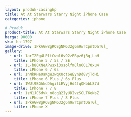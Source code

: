 ```yaml
---
layout: produk-casinghp
title: At At Starwars Starry Night iPhone Case
categories: iphone

# Produk
product-title: At At Starwars Starry Night iPhone Case
harga: 90000
sku: hn-1797
image-drive: 1PkAGw8gROSgNM632g6m9wrCpntDaTGl_
gallery:
  - url: 1arT2Pg4LPltCwbl6v92zPBpz6jBq_LnH
    title: iPhone 5 / 5s / SE
  - url: 1L-b80XNeAPwsxi3ssolfmCln60L70xu4
    title: iPhone 6 / 6s
  - url: 1nNkRHe0aKgW3wqXUct6eEynDd8VjTdHi
    title: iPhone 6 Plus / 6s Plus
  - url: 1WUl9BGhkdDhgilLEVyjHd4fqQHbbL87d
    title: iPhone 7 / 8
  - url: 1zN1JC6dvk_n8cgQ2IyUDIvzSGLT6eNsZ
    title: iPhone 7 Plus / 8 Plus
  - url: 1PkAGw8gROSgNM632g6m9wrCpntDaTGl_
    title: iPhone X
---
```

